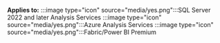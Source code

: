 **Applies to:** :::image type="icon" source="media/yes.png":::SQL Server 2022 and later Analysis Services :::image type="icon" source="media/yes.png":::Azure Analysis Services :::image type="icon" source="media/yes.png":::Fabric/Power BI Premium